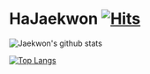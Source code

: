 # HaJaekwon [![Hits](https://hits.seeyoufarm.com/api/count/incr/badge.svg?url=https%3A%2F%2Fgithub.com%2Fhajaekwon&count_bg=%2379C83D&title_bg=%23555555&icon=&icon_color=%23E7E7E7&title=hits&edge_flat=false)](https://hits.seeyoufarm.com)

![Jaekwon's github stats](https://github-readme-stats.vercel.app/api?username=hajaekwon&show_icons=true&theme=default)

[![Top Langs](https://github-readme-stats.vercel.app/api/top-langs/?username=hajaekwon&layout=compact&hide=javascript,C++,java,html,css)](https://github.com/anuraghazra/github-readme-stats)

<!--
**HaJaeKwon/hajaekwon** is a ✨ _special_ ✨ repository because its `README.md` (this file) appears on your GitHub profile.

Here are some ideas to get you started:

- 🔭 I’m currently working on ...
- 🌱 I’m currently learning ...
- 👯 I’m looking to collaborate on ...
- 🤔 I’m looking for help with ...
- 💬 Ask me about ...
- 📫 How to reach me: ...
- 😄 Pronouns: ...
- ⚡ Fun fact: ...
-->
